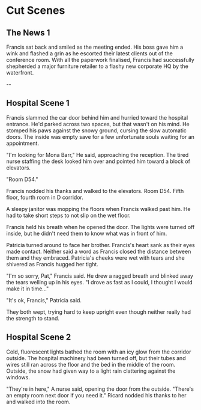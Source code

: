 
# Cut Scenes

## The News 1

Francis sat back and smiled as the meeting ended. His boss gave him a wink and flashed a grin as he escorted their latest clients out of the conference room. With all the paperwork finalised, Francis had successfully shepherded a major furniture retailer to a flashy new corporate HQ by the waterfront.

--



## Hospital Scene 1

Francis slammed the car door behind him and hurried toward the hospital entrance. He'd parked across two spaces, but that wasn't on his mind. He stomped his paws against the snowy ground, cursing the slow automatic doors. The inside was empty save for a few unfortunate souls waiting for an appointment.

"I'm looking for Mona Barr," He said, approaching the reception. The tired nurse staffing the desk looked him over and pointed him toward a block of elevators.

"Room D54."

Francis nodded his thanks and walked to the elevators. Room D54. Fifth floor, fourth room in D corridor.

A sleepy janitor was mopping the floors when Francis walked past him. He had to take short steps to not slip on the wet floor.

Francis held his breath when he opened the door. The lights were turned off inside, but he didn't need them to know what was in front of him.

Patricia turned around to face her brother. Francis's heart sank as their eyes made contact. Neither said a word as Francis closed the distance between them and they embraced. Patricia's cheeks were wet with tears and she shivered as Francis hugged her tight.

"I'm so sorry, Pat," Francis said. He drew a ragged breath and blinked away the tears welling up in his eyes. "I drove as fast as I could, I thought I would make it in time..."

"It's ok, Francis," Patricia said.

They both wept, trying hard to keep upright even though neither really had the strength to stand.

## Hospital Scene 2

Cold, fluorescent lights bathed the room with an icy glow from the corridor outside. The hospital machinery had been turned off, but their tubes and wires still ran across the floor and the bed in the middle of the room. Outside, the snow had given way to a light rain clattering against the windows.

"They're in here," A nurse said, opening the door from the outside. "There's an empty room next door if you need it." Ricard nodded his thanks to her and walked into the room.
